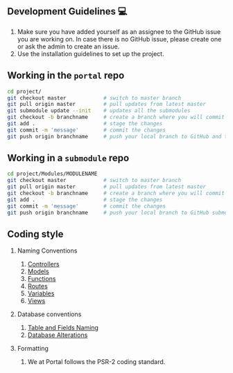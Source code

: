## Development Guidelines :computer:
1. Make sure you have added yourself as an assignee to the GitHub issue you are working on. In case there is no GitHub issue, please create one or ask the admin to create an issue.
2. Use the installation guidelines to set up the project.


## Working in the `portal` repo
```sh
cd project/
git checkout master            # switch to master branch
git pull origin master         # pull updates from latest master
git submodule update --init    # updates all the submodules
git checkout -b branchname     # create a branch where you will commit your changes
git add .                      # stage the changes
git commit -m 'message'        # commit the changes
git push origin branchname     # push your local branch to GitHub and then create a Pull Request
```

## Working in a `submodule` repo
```sh
cd project/Modules/MODULENAME
git checkout master            # switch to master branch
git pull origin master         # pull updates from latest master
git checkout -b branchname     # create a branch where you will commit your changes
git add .                      # stage the changes
git commit -m 'message'        # commit the changes
git push origin branchname     # push your local branch to GitHub submodule repo and then create a Pull Request
```
## Coding style

1. Naming Conventions
    1. [Controllers](https://www.laravelbestpractices.com/#controllers)
    2. [Models](https://www.laravelbestpractices.com/#models)
    3. [Functions](https://www.laravelbestpractices.com/#functions)
    4. [Routes](https://www.laravelbestpractices.com/#routes)
    5. [Variables](https://www.laravelbestpractices.com/#variables)
    6. [Views](https://www.laravelbestpractices.com/#variables)

2. Database conventions
    1. [Table and Fields Naming](https://www.laravelbestpractices.com/#table-fields-naming)
    2. [Database Alterations](https://www.laravelbestpractices.com/#database-alterations)

3. Formatting
    1. We at Portal follows the PSR-2 coding standard.
